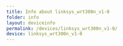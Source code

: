 ```yaml
---
title: Info about linksys_wrt300n_v1-0
folder: info
layout: deviceinfo
permalink: /devices/linksys_wrt300n_v1-0/
device: linksys_wrt300n_v1-0
---
```

